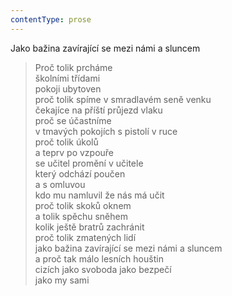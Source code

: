```yaml
---
contentType: prose
---
```


Jako bažina zavírající se mezi námi a sluncem

> Proč tolik prcháme  
> školními třídami  
> pokoji ubytoven  
> proč tolik spíme v smradlavém seně venku  
> čekajíce na příští průjezd vlaku  
> proč se účastníme  
> v tmavých pokojích s pistolí v ruce  
> proč tolik úkolů  
> a teprv po vzpouře  
> se učitel promění v učitele  
> který odchází poučen  
> a s omluvou  
> kdo mu namluvil že nás má učit  
> proč tolik skoků oknem  
> a tolik spěchu sněhem  
> kolik ještě bratrů zachránit  
> proč tolik zmatených lidí  
> jako bažina zavírající se mezi námi a sluncem  
> a proč tak málo lesních houštin  
> cizích jako svoboda jako bezpečí  
> jako my sami
